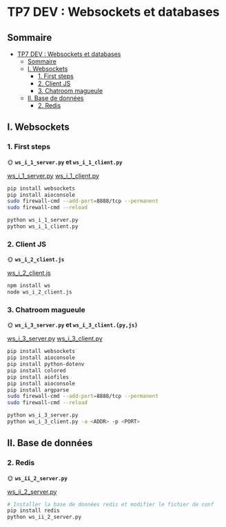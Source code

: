 # TP7 DEV : Websockets et databases

## Sommaire

- [TP7 DEV : Websockets et databases](#tp7-dev--websockets-et-databases)
  - [Sommaire](#sommaire)
  - [I. Websockets](#i-websockets)
    - [1. First steps](#1-first-steps)
    - [2. Client JS](#2-client-js)
    - [3. Chatroom magueule](#3-chatroom-magueule)
  - [II. Base de données](#ii-base-de-données)
    - [2. Redis](#2-redis)

## I. Websockets

### 1. First steps

🌞 **`ws_i_1_server.py` et `ws_i_1_client.py`**


[ws_i_1_server.py](./ws_i_1_server.py)
[ws_i_1_client.py](./ws_i_1_client.py)
```bash
pip install websockets
pip install aioconsole
sudo firewall-cmd --add-port=8888/tcp --permanent
sudo firewall-cmd --reload

python ws_i_1_server.py
python ws_i_1_client.py
```

### 2. Client JS


🌞 **`ws_i_2_client.js`**

[ws_i_2_client.js](./ws_i_2_client.js)

```bash
npm install ws
node ws_i_2_client.js
```

### 3. Chatroom magueule

🌞 **`ws_i_3_server.py` et `ws_i_3_client.{py,js}`**

[ws_i_3_server.py](./ws_i_3_server.py)
[ws_i_3_client.py](./ws_i_3_client.py)

```bash
pip install websockets
pip install aioconsole
pip install python-dotenv
pip install colored
pip install aiofiles
pip install aioconsole
pip install argparse
sudo firewall-cmd --add-port=8888/tcp --permanent
sudo firewall-cmd --reload

python ws_i_3_server.py
python ws_i_3_client.py -a <ADDR> -p <PORT>
```

## II. Base de données

### 2. Redis

🌞 **`ws_ii_2_server.py`**

[ws_ii_2_server.py](./ws_ii_2_server.py)

```bash
# Installer la base de données redis et modifier le fichier de conf
pip install redis
python ws_ii_2_server.py
```